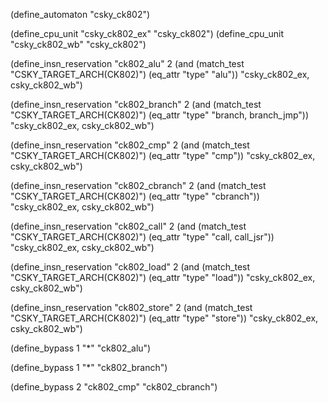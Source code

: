 
(define_automaton "csky_ck802")

(define_cpu_unit "csky_ck802_ex" "csky_ck802")
(define_cpu_unit "csky_ck802_wb" "csky_ck802")

(define_insn_reservation "ck802_alu" 2
  (and  (match_test "CSKY_TARGET_ARCH(CK802)")
        (eq_attr "type" "alu"))
  "csky_ck802_ex, csky_ck802_wb")

(define_insn_reservation "ck802_branch" 2
  (and  (match_test "CSKY_TARGET_ARCH(CK802)")
        (eq_attr "type" "branch, branch_jmp"))
  "csky_ck802_ex, csky_ck802_wb")

(define_insn_reservation "ck802_cmp" 2
  (and  (match_test "CSKY_TARGET_ARCH(CK802)")
        (eq_attr "type" "cmp"))
  "csky_ck802_ex, csky_ck802_wb")

(define_insn_reservation "ck802_cbranch" 2
  (and  (match_test "CSKY_TARGET_ARCH(CK802)")
        (eq_attr "type" "cbranch"))
  "csky_ck802_ex, csky_ck802_wb")

(define_insn_reservation "ck802_call" 2
  (and  (match_test "CSKY_TARGET_ARCH(CK802)")
        (eq_attr "type" "call, call_jsr"))
  "csky_ck802_ex, csky_ck802_wb")

(define_insn_reservation "ck802_load" 2
  (and  (match_test "CSKY_TARGET_ARCH(CK802)")
        (eq_attr "type" "load"))
  "csky_ck802_ex, csky_ck802_wb")

(define_insn_reservation "ck802_store" 2
  (and  (match_test "CSKY_TARGET_ARCH(CK802)")
        (eq_attr "type" "store"))
  "csky_ck802_ex, csky_ck802_wb")

(define_bypass 1 "*" "ck802_alu")

(define_bypass 1 "*" "ck802_branch")

(define_bypass 2 "ck802_cmp" "ck802_cbranch")
